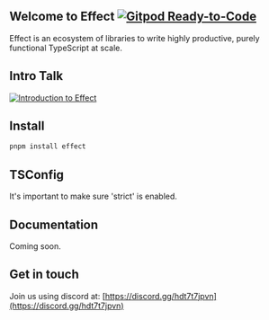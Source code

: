 ## Welcome to Effect [![Gitpod Ready-to-Code](https://img.shields.io/badge/Gitpod-ready--to--code-908a85?logo=gitpod)](https://gitpod.io/#https://github.com/Effect-TS/effect)

Effect is an ecosystem of libraries to write highly productive, purely functional TypeScript at scale.

## Intro Talk

[![Introduction to Effect](https://img.youtube.com/vi/zrNr3JVUc8I/maxresdefault.jpg)](https://youtu.be/zrNr3JVUc8I)

## Install

```sh
pnpm install effect
```

## TSConfig

It's important to make sure 'strict' is enabled.

## Documentation

Coming soon.

## Get in touch

Join us using discord at: [https://discord.gg/hdt7t7jpvn](https://discord.gg/hdt7t7jpvn)
